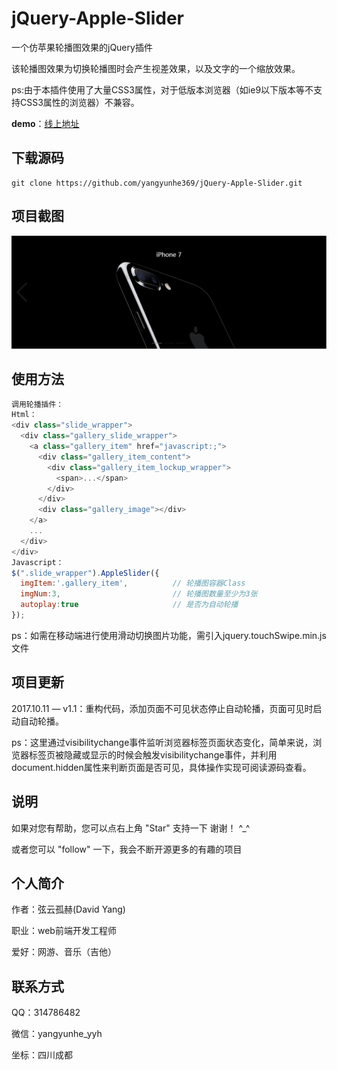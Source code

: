 # jQuery-Apple-Slider
一个仿苹果轮播图效果的jQuery插件

该轮播图效果为切换轮播图时会产生视差效果，以及文字的一个缩放效果。

ps:由于本插件使用了大量CSS3属性，对于低版本浏览器（如ie9以下版本等不支持CSS3属性的浏览器）不兼容。

**demo**：[线上地址](https://yangyunhe369.github.io/jQuery-Apple-Slider/)

## 下载源码

```
git clone https://github.com/yangyunhe369/jQuery-Apple-Slider.git
```
## 项目截图
![cover](images/cover.png)

## 使用方法

``` javascript
调用轮播插件：
Html：
<div class="slide_wrapper">
  <div class="gallery_slide_wrapper">
    <a class="gallery_item" href="javascript:;">
      <div class="gallery_item_content">
        <div class="gallery_item_lockup_wrapper">
          <span>...</span>
        </div>
      </div>
      <div class="gallery_image"></div>
    </a>
    ...
  </div>
</div>
Javascript：
$(".slide_wrapper").AppleSlider({
  imgItem:'.gallery_item',          // 轮播图容器Class
  imgNum:3,                         // 轮播图数量至少为3张
  autoplay:true                     // 是否为自动轮播
});
```

ps：如需在移动端进行使用滑动切换图片功能，需引入jquery.touchSwipe.min.js文件

## 项目更新

2017.10.11 — v1.1：重构代码，添加页面不可见状态停止自动轮播，页面可见时启动自动轮播。

ps：这里通过visibilitychange事件监听浏览器标签页面状态变化，简单来说，浏览器标签页被隐藏或显示的时候会触发visibilitychange事件，并利用document.hidden属性来判断页面是否可见，具体操作实现可阅读源码查看。

## 说明

如果对您有帮助，您可以点右上角 "Star" 支持一下 谢谢！ ^_^

或者您可以 "follow" 一下，我会不断开源更多的有趣的项目

## 个人简介
作者：弦云孤赫(David Yang)

职业：web前端开发工程师

爱好：网游、音乐（吉他）

## 联系方式
QQ：314786482

微信：yangyunhe_yyh

坐标：四川成都

